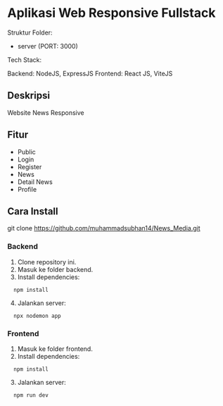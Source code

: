 # Aplikasi Web Responsive Fullstack

Struktur Folder:

- server (PORT: 3000)

Tech Stack:

Backend: NodeJS, ExpressJS
Frontend: React JS, ViteJS

## **Deskripsi**

Website News Responsive

## **Fitur**

- Public
- Login
- Register
- News
- Detail News
- Profile

## **Cara Install**
git clone https://github.com/muhammadsubhan14/News_Media.git

### Backend

1. Clone repository ini.
2. Masuk ke folder backend.
3. Install dependencies:

```
  npm install
```
4. Jalankan server:

```
  npx nodemon app
```

### Frontend

1. Masuk ke folder frontend.
2. Install dependencies:

```
  npm install
```
3. Jalankan server:

```
  npm run dev
```